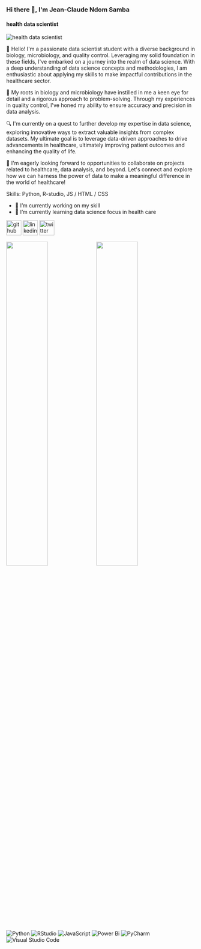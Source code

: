 ### Hi there 👋, I'm Jean-Claude Ndom Samba
#### health data scientist
![health data scientist](https://images.unsplash.com/photo-1471864190281-a93a3070b6de?w=500&auto=format&fit=crop&q=60&ixlib=rb-4.0.3&ixid=M3wxMjA3fDB8MHxzZWFyY2h8MTN8fGRhdGFzY2llbmNlJTIwc2FudGUlMjBmb250JTIwZWNyYW58ZW58MHx8MHx8fDA%3D)

👋 Hello! I'm a passionate data scientist student with a diverse background in biology, microbiology, and quality control. Leveraging my solid foundation in these fields, I've embarked on a journey into the realm of data science. With a deep understanding of data science concepts and methodologies, I am enthusiastic about applying my skills to make impactful contributions in the healthcare sector.

🧬 My roots in biology and microbiology have instilled in me a keen eye for detail and a rigorous approach to problem-solving. Through my experiences in quality control, I've honed my ability to ensure accuracy and precision in data analysis.

🔍 I'm currently on a quest to further develop my expertise in data science, exploring innovative ways to extract valuable insights from complex datasets. My ultimate goal is to leverage data-driven approaches to drive advancements in healthcare, ultimately improving patient outcomes and enhancing the quality of life.

💼 I'm eagerly looking forward to opportunities to collaborate on projects related to healthcare, data analysis, and beyond. Let's connect and explore how we can harness the power of data to make a meaningful difference in the world of healthcare!

Skills: Python, R-studio, JS / HTML / CSS

- 🔭 I’m currently working on my skill 
- 🌱 I’m currently learning data science focus in health care 


[<img src='https://cdn.jsdelivr.net/npm/simple-icons@3.0.1/icons/github.svg' alt='github' height='40'>](https://github.com/https://github.com/ClaudeGroove)  [<img src='https://cdn.jsdelivr.net/npm/simple-icons@3.0.1/icons/linkedin.svg' alt='linkedin' height='40'>](https://www.linkedin.com/in/https://www.linkedin.com/in/claudesamba//)  [<img src='https://cdn.jsdelivr.net/npm/simple-icons@3.0.1/icons/twitter.svg' alt='twitter' height='40'>](https://twitter.com/ClaudeSamba.com)  






<img align ="left" width= "47%" src= "https://github-readme-stats.vercel.app/api?username=claudegroove&show_icons=true&theme=radical" />

<img align ="left" width= "47%" src= "https://github-readme-stats.vercel.app/api/top-langs/?username=anuraghazra&layout=compact" />

![Python](https://img.shields.io/badge/python-3670A0?style=for-the-badge&logo=python&logoColor=ffdd54)
![RStudio](https://img.shields.io/badge/RStudio-4285F4?style=for-the-badge&logo=rstudio&logoColor=white)
![JavaScript](https://img.shields.io/badge/javascript-%23323330.svg?style=for-the-badge&logo=javascript&logoColor=%23F7DF1E)
![Power Bi](https://img.shields.io/badge/power_bi-F2C811?style=for-the-badge&logo=powerbi&logoColor=black)
![PyCharm](https://img.shields.io/badge/pycharm-143?style=for-the-badge&logo=pycharm&logoColor=black&color=black&labelColor=green)
![Visual Studio Code](https://img.shields.io/badge/Visual%20Studio%20Code-0078d7.svg?style=for-the-badge&logo=visual-studio-code&logoColor=white)

